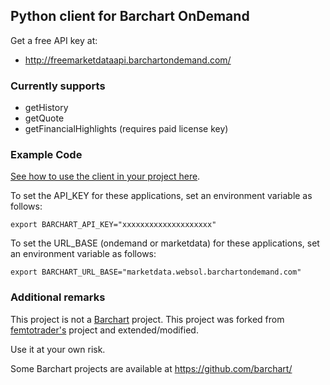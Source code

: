 ## Python client for Barchart OnDemand


Get a free API key at:

 - http://freemarketdataapi.barchartondemand.com/

### Currently supports

* getHistory
* getQuote
* getFinancialHighlights (requires paid license key)

### Example Code

[See how to use the client in your project here](https://github.com/lanshark/barchart-ondemand-client-python/blob/master/samples/main.py).

To set the API_KEY for these applications, set an environment variable as follows:

    export BARCHART_API_KEY="xxxxxxxxxxxxxxxxxxxx"

To set the URL_BASE (ondemand or marketdata) for these applications, set an environment variable as follows:

    export BARCHART_URL_BASE="marketdata.websol.barchartondemand.com"

### Additional remarks

This project is not a [Barchart](http://www.barchartondemand.com/) project.  This project was forked from [femtotrader's](http://github.com/femtotrader) project and extended/modified.

Use it at your own risk.

Some Barchart projects are available at https://github.com/barchart/
